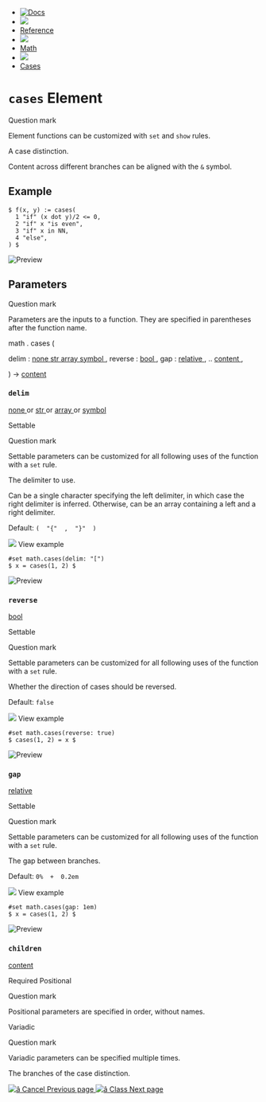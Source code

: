   * [ ![Docs](/assets/icons/16-docs-dark.svg) ](/docs)
  * ![](/assets/icons/16-arrow-right.svg)
  * [ Reference ](/docs/reference/)
  * ![](/assets/icons/16-arrow-right.svg)
  * [ Math ](/docs/reference/math/)
  * ![](/assets/icons/16-arrow-right.svg)
  * [ Cases ](/docs/reference/math/cases/)

#  ` cases ` Element

Question mark

Element functions can be customized with ` set ` and  ` show ` rules.

A case distinction.

Content across different branches can be aligned with the ` & ` symbol.

##  Example

    
    
    $ f(x, y) := cases(
      1 "if" (x dot y)/2 <= 0,
      2 "if" x "is even",
      3 "if" x in NN,
      4 "else",
    ) $
    

![Preview](/assets/docs/0X1AFPDieBd9jiawKpc0-AAAAAAAAAAA.png)

##  Parameters

Question mark

Parameters are the inputs to a function. They are specified in parentheses
after the function name.

math  .  cases  (

delim  :  [ none ](/docs/reference/foundations/none/) [ str
](/docs/reference/foundations/str/) [ array
](/docs/reference/foundations/array/) [ symbol
](/docs/reference/symbols/symbol/) ,  reverse  :  [ bool
](/docs/reference/foundations/bool/) ,  gap  :  [ relative
](/docs/reference/layout/relative/) ,  ..  [ content
](/docs/reference/foundations/content/) ,

)  -> [ content ](/docs/reference/foundations/content/)

###  ` delim `

[ none ](/docs/reference/foundations/none/) or  [ str
](/docs/reference/foundations/str/) or  [ array
](/docs/reference/foundations/array/) or  [ symbol
](/docs/reference/symbols/symbol/)

Settable

Question mark

Settable parameters can be customized for all following uses of the function
with a ` set ` rule.

The delimiter to use.

Can be a single character specifying the left delimiter, in which case the
right delimiter is inferred. Otherwise, can be an array containing a left and
a right delimiter.

Default: ` (  "{"  ,  "}"  )  `

![](/assets/icons/16-arrow-right.svg) View example

    
    
    #set math.cases(delim: "[")
    $ x = cases(1, 2) $
    

![Preview](/assets/docs/bErdOHWWOQLSKtsxtJeY5QAAAAAAAAAA.png)

###  ` reverse `

[ bool ](/docs/reference/foundations/bool/)

Settable

Question mark

Settable parameters can be customized for all following uses of the function
with a ` set ` rule.

Whether the direction of cases should be reversed.

Default: ` false  `

![](/assets/icons/16-arrow-right.svg) View example

    
    
    #set math.cases(reverse: true)
    $ cases(1, 2) = x $
    

![Preview](/assets/docs/z6AQZKJsH9nM95e6Aw0hGgAAAAAAAAAA.png)

###  ` gap `

[ relative ](/docs/reference/layout/relative/)

Settable

Question mark

Settable parameters can be customized for all following uses of the function
with a ` set ` rule.

The gap between branches.

Default: ` 0%  +  0.2em  `

![](/assets/icons/16-arrow-right.svg) View example

    
    
    #set math.cases(gap: 1em)
    $ x = cases(1, 2) $
    

![Preview](/assets/docs/-xscfzRH4Dw6Yi5TCvpkVwAAAAAAAAAA.png)

###  ` children `

[ content ](/docs/reference/foundations/content/)

Required  Positional

Question mark

Positional parameters are specified in order, without names.

Variadic

Question mark

Variadic parameters can be specified multiple times.

The branches of the case distinction.

[ ![â](/assets/icons/16-arrow-right.svg) Cancel  Previous page
](/docs/reference/math/cancel/) [ ![â](/assets/icons/16-arrow-right.svg)
Class  Next page  ](/docs/reference/math/class/)

